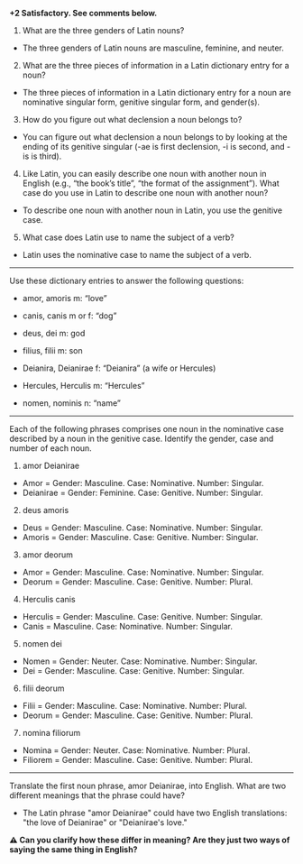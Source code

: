 **+2 Satisfactory.  See comments below.**


1. What are the three genders of Latin nouns?
- The three genders of Latin nouns are masculine, feminine, and neuter.

2. What are the three pieces of information in a Latin dictionary entry for a noun?
- The three pieces of information in a Latin dictionary entry for a noun are nominative singular form, genitive singular form, and gender(s).

3. How do you figure out what declension a noun belongs to?
- You can figure out what declension a noun belongs to by looking at the ending of its genitive singular (-ae is first declension, -i is second, and -is is third).

4. Like Latin, you can easily describe one noun with another noun in English (e.g., “the book’s title”, “the format of the assignment”). What case do you use in Latin to describe one noun with another noun?
- To describe one noun with another noun in Latin, you use the genitive case.

5. What case does Latin use to name the subject of a verb?
- Latin uses the nominative case to name the subject of a verb.
---
Use these dictionary entries to answer the following questions:
- amor, amoris m: “love”

- canis, canis m or f: “dog”

- deus, dei m: god

- filius, filii m: son

- Deianira, Deianirae f: “Deianira” (a wife or Hercules)

- Hercules, Herculis m: “Hercules”

- nomen, nominis n: “name”

---

Each of the following phrases comprises one noun in the nominative case described by a noun in the genitive case. Identify the gender, case and number of each noun.
1. amor Deianirae
- Amor = Gender: Masculine. Case: Nominative. Number: Singular.
- Deianirae = Gender: Feminine. Case: Genitive. Number: Singular.

2. deus amoris
- Deus = Gender: Masculine. Case: Nominative. Number: Singular.
- Amoris = Gender: Masculine. Case: Genitive. Number: Singular.

3. amor deorum
- Amor = Gender: Masculine. Case: Nominative. Number: Singular.
- Deorum = Gender: Masculine. Case: Genitive. Number: Plural.

4. Herculis canis
- Herculis = Gender: Masculine. Case: Genitive. Number: Singular.
- Canis = Masculine. Case: Nominative. Number: Singular.

5. nomen dei
- Nomen = Gender: Neuter. Case: Nominative. Number: Singular.
- Dei = Gender: Masculine. Case: Genitive. Number: Singular.

6. filii deorum
- Filii = Gender: Masculine. Case: Nominative. Number: Plural.
- Deorum = Gender: Masculine. Case: Genitive. Number: Plural.

7. nomina filiorum
- Nomina = Gender: Neuter. Case: Nominative. Number: Plural.
- Filiorem = Gender: Masculine. Case: Genitive. Number: Plural.
---
Translate the first noun phrase, amor Deianirae, into English. What are two different meanings that the phrase could have?
- The Latin phrase "amor Deianirae" could have two English translations: "the love of Deianirae" or "Deianirae's love."

**⚠️ Can you clarify how these differ in meaning? Are they just two ways of saying the same thing in English?**


